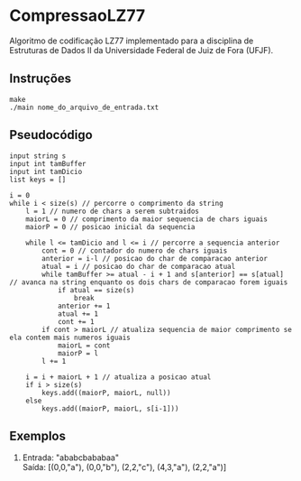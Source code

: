 # CompressaoLZ77
Algoritmo de codificação LZ77 implementado para a disciplina de Estruturas de Dados II da Universidade Federal de Juiz de Fora (UFJF). 
## Instruções
```
make
./main nome_do_arquivo_de_entrada.txt
```
## Pseudocódigo
```
input string s
input int tamBuffer
input int tamDicio
list keys = []

i = 0
while i < size(s) // percorre o comprimento da string
    l = 1 // numero de chars a serem subtraidos
    maiorL = 0 // comprimento da maior sequencia de chars iguais
    maiorP = 0 // posicao inicial da sequencia

    while l <= tamDicio and l <= i // percorre a sequencia anterior
        cont = 0 // contador do numero de chars iguais
        anterior = i-l // posicao do char de comparacao anterior
        atual = i // posicao do char de comparacao atual
        while tamBuffer >= atual - i + 1 and s[anterior] == s[atual] // avanca na string enquanto os dois chars de comparacao forem iguais
            if atual == size(s)
                break
            anterior += 1
            atual += 1
            cont += 1
        if cont > maiorL // atualiza sequencia de maior comprimento se ela contem mais numeros iguais
            maiorL = cont
            maiorP = l
        l += 1
    
    i = i + maiorL + 1 // atualiza a posicao atual
    if i > size(s)
        keys.add((maiorP, maiorL, null))
    else
        keys.add((maiorP, maiorL, s[i-1]))
```
## Exemplos
1. Entrada: "ababcbababaa"    
    Saída: [(0,0,"a"), (0,0,"b"), (2,2,"c"), (4,3,"a"), (2,2,"a")]
